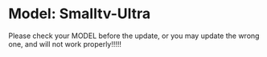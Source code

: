 # Model: Smalltv-Ultra
Please check your MODEL before the update, or you may update the wrong one, and will not work properly!!!!!
